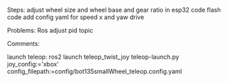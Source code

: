 Steps:
adjust wheel size and wheel base and gear ratio in esp32 code
flash code
add config yaml for speed x and yaw
drive

Problems:
Ros adjust pid topic


Comments:

launch teleop:
ros2 launch teleop_twist_joy teleop-launch.py joy_config:='xbox' config_filepath:=config/bot135smallWheel_teleop.config.yaml


